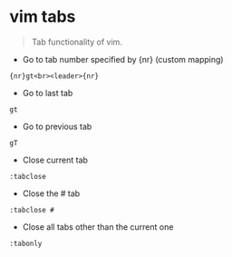 # vim tabs

> Tab functionality of vim.

- Go to tab number specified by {nr} (custom mapping)

`{nr}gt<br><leader>{nr}`

- Go to last tab

`gt`

- Go to previous tab

`gT`

- Close current tab

`:tabclose`

- Close the # tab

`:tabclose #`

- Close all tabs other than the current one

`:tabonly`
